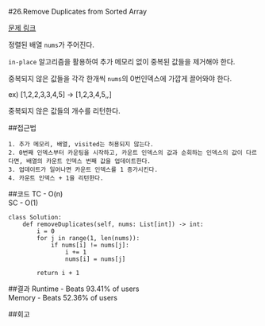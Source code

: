 #26.Remove Duplicates from Sorted Array

[문제 링크](https://leetcode.com/problems/remove-duplicates-from-sorted-array/description/?envType=study-plan-v2&envId=top-interview-150)

정렬된 배열 `nums`가 주어진다.

`in-place` 알고리즘을 활용하여 추가 메모리 없이 중복된 값들을 제거해야 한다.

중복되지 않은 값들을 각각 한개씩 `nums`의 0번인덱스에 가깝게 끌어와야 한다.

ex) [1,2,2,3,3,4,5] -> [1,2,3,4,5,_,_]

중복되지 않은 값들의 개수를 리턴한다.


##접근법
```
1. 추가 메모리, 배열, visited는 허용되지 않는다.
2. 0번째 인덱스부터 카운팅을 시작하고, 카운트 인덱스의 값과 순회하는 인덱스의 값이 다르다면, 배열의 카운트 인덱스 번째 값을 업데이트한다.
3. 업데이트가 일어나면 카운트 인덱스를 1 증가시킨다.
4. 카운트 인덱스 + 1을 리턴한다.
```

##코드
TC - O(n)<br>
SC - O(1)
```
class Solution:
    def removeDuplicates(self, nums: List[int]) -> int:
        i = 0
        for j in range(1, len(nums)):
            if nums[i] != nums[j]:
                i += 1
                nums[i] = nums[j]
        
        return i + 1
```

##결과
Runtime - Beats 93.41% of users<br>
Memory - Beats 52.36% of users

##회고
```
```